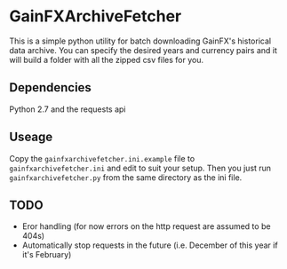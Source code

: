 # GainFXArchiveFetcher

This is a simple python  utility for batch downloading GainFX's historical data
archive.  You can specify the desired years and currency pairs and it will build
a folder with all the zipped csv files for you.

## Dependencies

Python 2.7 and the requests api

## Useage

Copy the `gainfxarchivefetcher.ini.example` file to `gainfxarchivefetcher.ini`
and edit to suit your setup.  Then you just run `gainfxarchivefetcher.py` from
the same directory as the ini file.

## TODO

 * Eror handling (for now errors on the http request are assumed to be 404s)
 * Automatically stop requests in the future (i.e. December of this year if it's February)
